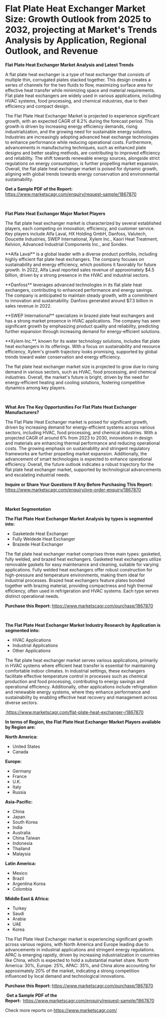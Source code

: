 <p><h1>Flat Plate Heat Exchanger Market Size: Growth Outlook from 2025 to 2032, projecting at Market's Trends Analysis by Application, Regional Outlook, and Revenue</h1></p><p><strong>Flat Plate Heat Exchanger Market Analysis and Latest Trends</strong></p>
<p><p>A flat plate heat exchanger is a type of heat exchanger that consists of multiple thin, corrugated plates stacked together. This design creates a series of channels for the two fluids to flow, maximizing surface area for effective heat transfer while minimizing space and material requirements. Flat plate heat exchangers are widely used in various applications, including HVAC systems, food processing, and chemical industries, due to their efficiency and compact design.</p><p>The Flat Plate Heat Exchanger Market is projected to experience significant growth, with an expected CAGR of 8.2% during the forecast period. This growth is driven by increasing energy efficiency demands, rising industrialization, and the growing need for sustainable energy solutions. Industries are increasingly adopting advanced heat exchange technologies to enhance performance while reducing operational costs. Furthermore, advancements in manufacturing techniques, such as enhanced plate designs and better sealing methods, are contributing to improved efficiency and reliability. The shift towards renewable energy sources, alongside strict regulations on energy consumption, is further propelling market expansion. Overall, the flat plate heat exchanger market is poised for dynamic growth, aligning with global trends towards energy conservation and environmental sustainability.</p></p>
<p><strong>Get a Sample PDF of the Report:&nbsp;</strong> <a href="https://www.marketscagr.com/enquiry/request-sample/1867870?utm_campaign=2319&utm_medium=2&utm_source=Github&utm_content=ia&utm_term=19022025&utm_id=flat-plate-heat-exchanger">https://www.marketscagr.com/enquiry/request-sample/1867870</a></p>
<p>&nbsp;</p>
<p><strong>Flat Plate Heat Exchanger Major Market Players</strong></p>
<p><p>The flat plate heat exchanger market is characterized by several established players, each competing on innovation, efficiency, and customer service. Key players include Alfa Laval, HX Holding GmbH, Danfoss, Valutech, Doucette Industries, SWEP International, Xylem Inc., Kaori Heat Treatment, Kelvion, Advanced Industrial Components Inc., and Sondex.</p><p>**Alfa Laval** is a global leader with a diverse product portfolio, including highly efficient flat plate heat exchangers. The company focuses on sustainability and energy efficiency, which positions it favorably for future growth. In 2022, Alfa Laval reported sales revenue of approximately $4.5 billion, driven by a strong presence in the HVAC and industrial sectors.</p><p>**Danfoss** leverages advanced technologies in its flat plate heat exchangers, contributing to enhanced performance and energy savings. The company is anticipated to maintain steady growth, with a commitment to innovation and sustainability. Danfoss generated around $7.3 billion in sales revenue in 2022.</p><p>**SWEP International** specializes in brazed plate heat exchangers and has a strong market presence in HVAC applications. The company has seen significant growth by emphasizing product quality and reliability, predicting further expansion through increasing demand for energy-efficient solutions.</p><p>**Xylem Inc.**, known for its water technology solutions, includes flat plate heat exchangers in its offerings. With a focus on sustainability and resource efficiency, Xylem's growth trajectory looks promising, supported by global trends toward water conservation and energy efficiency.</p><p>The flat plate heat exchanger market size is projected to grow due to rising demand in various sectors, such as HVAC, food processing, and chemical industries. Overall, the market's future is bright, driven by the need for energy-efficient heating and cooling solutions, fostering competitive dynamics among key players.</p></p>
<p>&nbsp;</p>
<p><strong>What Are The Key Opportunities For Flat Plate Heat Exchanger Manufacturers?</strong></p>
<p><p>The Flat Plate Heat Exchanger market is poised for significant growth, driven by increasing demand for energy-efficient systems across various sectors, including HVAC, food processing, and chemical industries. With a projected CAGR of around 6% from 2023 to 2030, innovations in design and materials are enhancing thermal performance and reducing operational costs. The growing emphasis on sustainability and stringent regulatory frameworks are further propelling market expansion. Additionally, the advancement of smart technologies is expected to enhance operational efficiency. Overall, the future outlook indicates a robust trajectory for the flat plate heat exchanger market, supported by technological advancements and escalating industrial needs.</p></p>
<p><strong>Inquire or Share Your Questions If Any Before Purchasing This Report:</strong> <a href="https://www.marketscagr.com/enquiry/pre-order-enquiry/1867870?utm_campaign=2319&utm_medium=2&utm_source=Github&utm_content=ia&utm_term=19022025&utm_id=flat-plate-heat-exchanger">https://www.marketscagr.com/enquiry/pre-order-enquiry/1867870</a></p>
<p>&nbsp;</p>
<p><strong>Market Segmentation</strong></p>
<p><strong>The Flat Plate Heat Exchanger Market Analysis by types is segmented into:</strong></p>
<p><ul><li>Gasketede Heat Exchanger</li><li>Fully Weldede Heat Exchanger</li><li>Brazede Heat Exchanger</li></ul></p>
<p><p>The flat plate heat exchanger market comprises three main types: gasketed, fully welded, and brazed heat exchangers. Gasketed heat exchangers utilize removable gaskets for easy maintenance and cleaning, suitable for varying applications. Fully welded heat exchangers offer robust construction for high-pressure and temperature environments, making them ideal for industrial processes. Brazed heat exchangers feature plates bonded together with brazing material, providing compactness and high thermal efficiency, often used in refrigeration and HVAC systems. Each type serves distinct operational needs.</p></p>
<p><strong>Purchase this Report:&nbsp;</strong><a href="https://www.marketscagr.com/purchase/1867870?utm_campaign=2319&utm_medium=2&utm_source=Github&utm_content=ia&utm_term=19022025&utm_id=flat-plate-heat-exchanger">https://www.marketscagr.com/purchase/1867870</a></p>
<p>&nbsp;</p>
<p><strong>The Flat Plate Heat Exchanger Market Industry Research by Application is segmented into:</strong></p>
<p><ul><li>HVAC Applications</li><li>Industrial Applications</li><li>Other Applications</li></ul></p>
<p><p>The flat plate heat exchanger market serves various applications, primarily in HVAC systems where efficient heat transfer is essential for maintaining comfortable indoor climates. In industrial settings, these exchangers facilitate effective temperature control in processes such as chemical production and food processing, contributing to energy savings and operational efficiency. Additionally, other applications include refrigeration and renewable energy systems, where they enhance performance and sustainability by enabling effective heat recovery and management across diverse sectors.</p></p>
<p><a href="https://www.marketscagr.com/flat-plate-heat-exchanger-r1867870?utm_campaign=2319&utm_medium=2&utm_source=Github&utm_content=ia&utm_term=19022025&utm_id=flat-plate-heat-exchanger">&nbsp;https://www.marketscagr.com/flat-plate-heat-exchanger-r1867870</a></p>
<p><strong>In terms of Region, the Flat Plate Heat Exchanger Market Players available by Region are:</strong></p>
<p>
    <p> <strong> North America: </strong>
        <ul>
            <li>United States</li>
            <li>Canada</li>
        </ul>
        </p> 
    <p> <strong> Europe: </strong>
        <ul>
            <li>Germany</li>
            <li>France</li>
            <li>U.K.</li>
            <li>Italy</li>
            <li>Russia</li>
        </ul>
        </p> 
    <p> <strong> Asia-Pacific: </strong>
        <ul>
            <li>China</li>
            <li>Japan</li>
            <li>South Korea</li>
            <li>India</li>
            <li>Australia</li>
            <li>China Taiwan</li>
            <li>Indonesia</li>
            <li>Thailand</li>
            <li>Malaysia</li>
        </ul>
        </p> 
    <p> <strong> Latin America: </strong>
        <ul>
            <li>Mexico</li>
            <li>Brazil</li>
            <li>Argentina Korea</li>
            <li>Colombia</li>
        </ul>
        </p> 
    <p> <strong> Middle East & Africa: </strong>
        <ul>
            <li>Turkey</li>
            <li>Saudi</li>
            <li>Arabia</li>
            <li>UAE</li>
            <li>Korea</li>
        </ul>
    </p>
    </p>
<p><p>The Flat Plate Heat Exchanger market is experiencing significant growth across various regions, with North America and Europe leading due to advancements in industrial applications and stringent energy regulations. APAC is emerging rapidly, driven by increasing industrialization in countries like China, which is expected to hold a substantial market share. North America: 30%, Europe: 25%, APAC: 35%, and China alone accounting for approximately 20% of the market, indicating a strong competition influenced by local demand and technological innovations.</p></p>
<p><strong>Purchase this Report: </strong><a href="https://www.marketscagr.com/purchase/1867870?utm_campaign=2319&utm_medium=2&utm_source=Github&utm_content=ia&utm_term=19022025&utm_id=flat-plate-heat-exchanger">https://www.marketscagr.com/purchase/1867870</a></p>
<p>&nbsp;<strong>Get a Sample PDF of the Report:&nbsp;&nbsp;</strong><a href="https://www.marketscagr.com/enquiry/request-sample/1867870?utm_campaign=2319&utm_medium=2&utm_source=Github&utm_content=ia&utm_term=19022025&utm_id=flat-plate-heat-exchanger">https://www.marketscagr.com/enquiry/request-sample/1867870</a></p>
<p><strong></strong></p>
<p>Check more reports on <a href="https://www.marketscagr.com/?utm_campaign=2319&utm_medium=2&utm_source=Github&utm_content=ia&utm_term=19022025&utm_id=flat-plate-heat-exchanger">https://www.marketscagr.com/</a></p>
